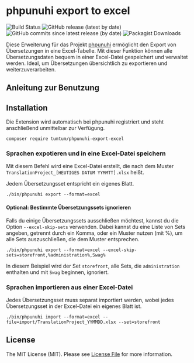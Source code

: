 # phpunuhi export to excel

![Build Status](https://github.com/tumtum/phpunuhi-export-excel/actions/workflows/ci_pipe.yml/badge.svg)
![GitHub release (latest by date)](https://img.shields.io/github/v/release/tumtum/phpunuhi-export-excel)
![GitHub commits since latest release (by date)](https://img.shields.io/github/commits-since/tumtum/phpunuhi-export-excel/latest)
![Packagist Downloads](https://img.shields.io/packagist/dt/tumtum/phpunuhi-export-excel?color=green&logo=packagist)


Diese Erweiterung für das Projekt [phpunuhi](https://github.com/boxblinkracer/phpunuhi) ermöglicht den Export von Übersetzungen in eine 
Excel-Tabelle. Mit dieser Funktion können alle Übersetzungsdaten bequem in einer Excel-Datei 
gespeichert und verwaltet werden. Ideal, um Übersetzungen übersichtlich zu exportieren und 
weiterzuverarbeiten.

## Anleitung zur Benutzung

## Installation

Die Extension wird automatisch bei phpunuhi registriert und steht anschließend unmittelbar zur Verfügung.

```shell
composer require tumtum/phpunuhi-export-excel
```

### Sprachen expotieren und in eine Excel-Datei speichern

Mit diesem Befehl wird eine Excel-Datei erstellt, 
die nach dem Muster `TranslationProject_[HEUTIGES DATUM YYMMTT].xlsx` heißt.

Jedem Übersetzungsset entspricht ein eigenes Blatt.

```shell
./bin/phpunuhi export --format=excel
```

#### Optional: Bestimmte Übersetzungssets ignorieren

Falls du einige Übersetzungssets ausschließen möchtest, kannst du die Option `--excel-skip-sets` verwenden. 
Dabei kannst du eine Liste von Sets angeben, getrennt durch ein Komma, oder ein Muster nutzen (mit %), 
um alle Sets auszuschließen, die dem Muster entsprechen.

```shell
./bin/phpunuhi export --format=excel --excel-skip-sets=storefront,%administration%,Swag%
```

In diesem Beispiel wird der Set `storefront`, alle Sets, die `administration` enthalten und 
mit `Swag` beginnen, ignoriert.

### Sprachen importieren aus einer Excel-Datei

Jedes Übersetzungsset muss separat importiert werden, wobei jedes Übersetzungsset in der Excel-Datei 
ein eigenes Blatt ist.

```shell
./bin/phpunuhi import --format=excel --file=import/TranslationProject_YYMMDD.xlsx --set=storefront
```

## License

The MIT License (MIT). Please see [License File](LICENSE.md) for more information.
